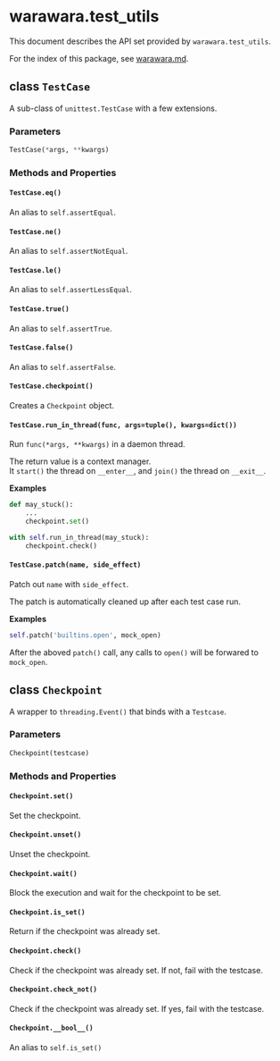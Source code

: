 # warawara.test_utils

This document describes the API set provided by `warawara.test_utils`.

For the index of this package, see [warawara.md](warawara.md).


## class `TestCase`

A sub-class of `unittest.TestCase` with a few extensions.

### Parameters
```python
TestCase(*args, **kwargs)
```

### Methods and Properties

#### `TestCase.eq()`
An alias to `self.assertEqual`.

#### `TestCase.ne()`
An alias to `self.assertNotEqual`.

#### `TestCase.le()`
An alias to `self.assertLessEqual`.

#### `TestCase.true()`
An alias to `self.assertTrue`.

#### `TestCase.false()`
An alias to `self.assertFalse`.

#### `TestCase.checkpoint()`
Creates a `Checkpoint` object.

#### `TestCase.run_in_thread(func, args=tuple(), kwargs=dict())`
Run `func(*args, **kwargs)` in a daemon thread.

The return value is a context manager.  
It `start()` the thread on `__enter__`, and `join()` the thread on `__exit__`.

__Examples__
```python
def may_stuck():
    ...
    checkpoint.set()

with self.run_in_thread(may_stuck):
    checkpoint.check()
```

#### `TestCase.patch(name, side_effect)`

Patch out `name` with `side_effect`.

The patch is automatically cleaned up after each test case run.

__Examples__
```python
self.patch('builtins.open', mock_open)
```
After the aboved `patch()` call, any calls to `open()` will be forwared to `mock_open`.


## class `Checkpoint`

A wrapper to `threading.Event()` that binds with a `Testcase`.

### Parameters
```python
Checkpoint(testcase)
```

### Methods and Properties

#### `Checkpoint.set()`
Set the checkpoint.

#### `Checkpoint.unset()`
Unset the checkpoint.

#### `Checkpoint.wait()`
Block the execution and wait for the checkpoint to be set.

#### `Checkpoint.is_set()`
Return if the checkpoint was already set.

#### `Checkpoint.check()`
Check if the checkpoint was already set. If not, fail with the testcase.

#### `Checkpoint.check_not()`
Check if the checkpoint was already set. If yes, fail with the testcase.

#### `Checkpoint.__bool__()`
An alias to `self.is_set()`
